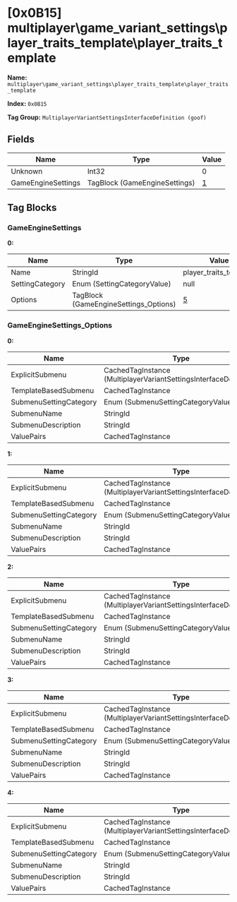 # [0x0B15] multiplayer\game_variant_settings\player_traits_template\player_traits_template

**Name:** ```multiplayer\game_variant_settings\player_traits_template\player_traits_template```

**Index:** ```0x0B15```

**Tag Group:** ```MultiplayerVariantSettingsInterfaceDefinition (goof)```

## Fields

Name	| Type	| Value
---	|---	|---	|
Unknown	|Int32	|0
GameEngineSettings	|TagBlock (GameEngineSettings)	|[1](#gameenginesettings)


## Tag Blocks

### GameEngineSettings

**0:**

Name	| Type	| Value
---	|---	|---	|
Name	|StringId	|player_traits_template
SettingCategory	|Enum (SettingCategoryValue)	|null
Options	|TagBlock (GameEngineSettings_Options)	|[5](#gameenginesettings_options)


### GameEngineSettings_Options

**0:**

Name	| Type	| Value
---	|---	|---	|
ExplicitSubmenu	|CachedTagInstance (MultiplayerVariantSettingsInterfaceDefinition)	|[[0x0B3B] multiplayer\game_variant_settings\player_traits_template\traits_shields](../MultiplayerVariantSettingsInterfaceDefinition/0B3B.md)
TemplateBasedSubmenu	|CachedTagInstance	|null
SubmenuSettingCategory	|Enum (SubmenuSettingCategoryValue)	|null
SubmenuName	|StringId	|traits_health
SubmenuDescription	|StringId	|traits_health_desc
ValuePairs	|CachedTagInstance	|null


**1:**

Name	| Type	| Value
---	|---	|---	|
ExplicitSubmenu	|CachedTagInstance (MultiplayerVariantSettingsInterfaceDefinition)	|[[0x0B3C] multiplayer\game_variant_settings\player_traits_template\traits_weapons](../MultiplayerVariantSettingsInterfaceDefinition/0B3C.md)
TemplateBasedSubmenu	|CachedTagInstance	|null
SubmenuSettingCategory	|Enum (SubmenuSettingCategoryValue)	|null
SubmenuName	|StringId	|traits_weapons
SubmenuDescription	|StringId	|traits_weapons_desc
ValuePairs	|CachedTagInstance	|null


**2:**

Name	| Type	| Value
---	|---	|---	|
ExplicitSubmenu	|CachedTagInstance (MultiplayerVariantSettingsInterfaceDefinition)	|[[0x0B3D] multiplayer\game_variant_settings\player_traits_template\traits_movement](../MultiplayerVariantSettingsInterfaceDefinition/0B3D.md)
TemplateBasedSubmenu	|CachedTagInstance	|null
SubmenuSettingCategory	|Enum (SubmenuSettingCategoryValue)	|null
SubmenuName	|StringId	|traits_movement
SubmenuDescription	|StringId	|traits_movement_desc
ValuePairs	|CachedTagInstance	|null


**3:**

Name	| Type	| Value
---	|---	|---	|
ExplicitSubmenu	|CachedTagInstance (MultiplayerVariantSettingsInterfaceDefinition)	|[[0x0B3E] multiplayer\game_variant_settings\player_traits_template\traits_sensors](../MultiplayerVariantSettingsInterfaceDefinition/0B3E.md)
TemplateBasedSubmenu	|CachedTagInstance	|null
SubmenuSettingCategory	|Enum (SubmenuSettingCategoryValue)	|null
SubmenuName	|StringId	|traits_sensors
SubmenuDescription	|StringId	|traits_sensors_desc
ValuePairs	|CachedTagInstance	|null


**4:**

Name	| Type	| Value
---	|---	|---	|
ExplicitSubmenu	|CachedTagInstance (MultiplayerVariantSettingsInterfaceDefinition)	|[[0x0B3F] multiplayer\game_variant_settings\player_traits_template\traits_appearance](../MultiplayerVariantSettingsInterfaceDefinition/0B3F.md)
TemplateBasedSubmenu	|CachedTagInstance	|null
SubmenuSettingCategory	|Enum (SubmenuSettingCategoryValue)	|null
SubmenuName	|StringId	|traits_appearance
SubmenuDescription	|StringId	|traits_appearance_desc
ValuePairs	|CachedTagInstance	|null


